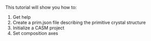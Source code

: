 This tutorial will show you how to:
1. Get help
2. Create a prim.json file describing the primitive crystal structure
3. Initialize a CASM project
4. Set composition axes
